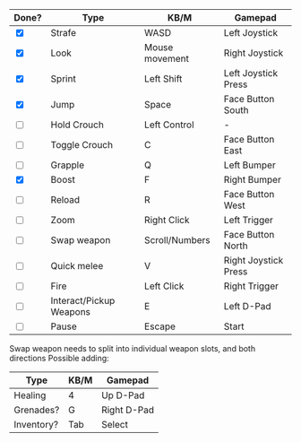 
| Done?                              | Type                    | KB/M           | Gamepad              |
| ---------------------------------- | ----------------------- | -------------- | -------------------- |
| <input type="checkbox" checked/>   | Strafe                  | WASD           | Left Joystick        |
| <input type="checkbox" checked/>   | Look                    | Mouse movement | Right Joystick       |
| <input type="checkbox" checked/>   | Sprint                  | Left Shift     | Left Joystick Press  |
| <input type="checkbox" checked/>   | Jump                    | Space          | Face Button South    |
| <input type="checkbox" unchecked/> | Hold Crouch             | Left Control   | -                    |
| <input type="checkbox" unchecked/> | Toggle Crouch           | C              | Face Button East     |
| <input type="checkbox" unchecked/> | Grapple                 | Q              | Left Bumper          |
| <input type="checkbox" checked/>   | Boost                   | F              | Right Bumper         |
| <input type="checkbox" unchecked/> | Reload                  | R              | Face Button West     |
| <input type="checkbox" unchecked/> | Zoom                    | Right Click    | Left Trigger         |
| <input type="checkbox" unchecked/> | Swap weapon             | Scroll/Numbers | Face Button North    |
| <input type="checkbox" unchecked/> | Quick melee             | V              | Right Joystick Press |
| <input type="checkbox" unchecked/> | Fire                    | Left Click     | Right Trigger        |
| <input type="checkbox" unchecked/> | Interact/Pickup Weapons | E              | Left D-Pad           |
| <input type="checkbox" unchecked/> | Pause                   | Escape         | Start                |
Swap weapon needs to split into individual weapon slots, and both directions
Possible adding:

| Type       | KB/M | Gamepad     |
| ---------- | ---- | ----------- |
| Healing    | 4    | Up D-Pad    |
| Grenades?  | G    | Right D-Pad |
| Inventory? | Tab  | Select      |
